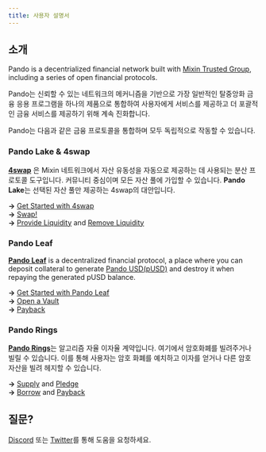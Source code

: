 ```yaml
---
title: 사용자 설명서
---
```


## 소개

Pando is a decentrialized financial network built with [Mixin Trusted Group](https://docs.pando.im/docs/security/mtg), including a series of open financial protocols.

Pando는 신뢰할 수 있는 네트워크의 메커니즘을 기반으로 가장 일반적인 탈중앙화 금융 응용 프로그램을 하나의 제품으로 통합하여 사용자에게 서비스를 제공하고 더 포괄적인 금융 서비스를 제공하기 위해 계속 진화합니다.

Pando는 다음과 같은 금융 프로토콜을 통합하며 모두 독립적으로 작동할 수 있습니다.

### Pando Lake & 4swap

**[4swap](https://4swap.org)** 은 Mixin 네트워크에서 자산 유동성을 자동으로 제공하는 데 사용되는 분산 프로토콜 도구입니다. 커뮤니티 중심이며 모든 자산 풀에 가입할 수 있습니다. **Pando Lake**는 선택된 자산 풀만 제공하는 4swap의 대안입니다.

**→** [Get Started with 4swap](https://docs.pando.im/docs/lake/tutorials/get-started)  
**→** [Swap!](https://docs.pando.im/docs/lake/tutorials/swapping)  
**→** [Provide Liquidity](https://docs.pando.im/docs/lake/tutorials/providing-liquidity) and [Remove Liquidity](https://docs.pando.im/docs/lake/tutorials/removing-liquidity)

### Pando Leaf

[**Pando Leaf**](leaf/intro) is a decentralized financial protocol, a place where you can deposit collateral to generate  [Pando USD(pUSD)](https://docs.pando.im/docs/leaf/pusd) and destroy it when repaying the generated pUSD balance.

**→** [Get Started with Pando Leaf](https://docs.pando.im/docs/leaf/tutorials/get-started)  
**→** [Open a Vault](https://docs.pando.im/docs/leaf/tutorials/open-vault)  
**→** [Payback](https://docs.pando.im/docs/leaf/tutorials/payback)


### Pando Rings

[**Pando Rings**](rings/intro)는 알고리즘 자율 이자율 계약입니다. 여기에서 암호화폐를 빌려주거나 빌릴 수 있습니다. 이를 통해 사용자는 암호 화폐를 예치하고 이자를 얻거나 다른 암호 자산을 빌려 헤지할 수 있습니다.

**→** [Supply](https://docs.pando.im/docs/rings/tutorials/how-to-supply) and [Pledge](https://docs.pando.im/docs/rings/tutorials/how-to-pledge)   
**→** [Borrow](https://docs.pando.im/docs/rings/tutorials/how-to-borrow) and [Payback](https://docs.pando.im/docs/rings/tutorials/how-to-repay)

## 질문?

[Discord](https://discord.gg/CNS4QQ6w5u) 또는 [Twitter](https://twitter.com/pando_im)를 통해 도움을 요청하세요.